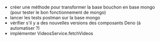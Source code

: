 - créer une méthode pour transformer la base bouchon en base mongo (pour tester
  le bon fonctionnement de mongo)
- lancer les tests postman sur la base mongo
- vérifier s'il y a des nouvelles versions des composants Deno (à automatiser ?)
- implémenter VideosService.fetchVideos

